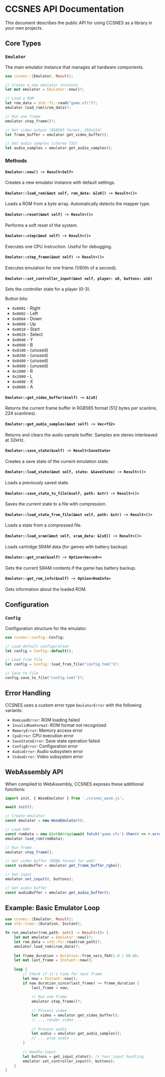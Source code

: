 # CCSNES API Documentation

This document describes the public API for using CCSNES as a library in your own projects.

## Core Types

### `Emulator`

The main emulator instance that manages all hardware components.

```rust
use ccsnes::{Emulator, Result};

// Create a new emulator instance
let mut emulator = Emulator::new()?;

// Load a ROM
let rom_data = std::fs::read("game.sfc")?;
emulator.load_rom(&rom_data)?;

// Run one frame
emulator.step_frame()?;

// Get video output (RGB565 format, 256x224)
let frame_buffer = emulator.get_video_buffer();

// Get audio samples (stereo f32)
let audio_samples = emulator.get_audio_samples();
```

### Methods

#### `Emulator::new() -> Result<Self>`
Creates a new emulator instance with default settings.

#### `Emulator::load_rom(&mut self, rom_data: &[u8]) -> Result<()>`
Loads a ROM from a byte array. Automatically detects the mapper type.

#### `Emulator::reset(&mut self) -> Result<()>`
Performs a soft reset of the system.

#### `Emulator::step(&mut self) -> Result<()>`
Executes one CPU instruction. Useful for debugging.

#### `Emulator::step_frame(&mut self) -> Result<()>`
Executes emulation for one frame (1/60th of a second).

#### `Emulator::set_controller_input(&mut self, player: u8, buttons: u16)`
Sets the controller state for a player (0-3).

Button bits:
- `0x0001` - Right
- `0x0002` - Left  
- `0x0004` - Down
- `0x0008` - Up
- `0x0010` - Start
- `0x0020` - Select
- `0x0040` - Y
- `0x0080` - B
- `0x0100` - (unused)
- `0x0200` - (unused)
- `0x0400` - (unused)
- `0x0800` - (unused)
- `0x1000` - R
- `0x2000` - L
- `0x4000` - X
- `0x8000` - A

#### `Emulator::get_video_buffer(&self) -> &[u8]`
Returns the current frame buffer in RGB565 format (512 bytes per scanline, 224 scanlines).

#### `Emulator::get_audio_samples(&mut self) -> Vec<f32>`
Returns and clears the audio sample buffer. Samples are stereo interleaved at 32kHz.

#### `Emulator::save_state(&self) -> Result<SaveState>`
Creates a save state of the current emulation state.

#### `Emulator::load_state(&mut self, state: &SaveState) -> Result<()>`
Loads a previously saved state.

#### `Emulator::save_state_to_file(&self, path: &str) -> Result<()>`
Saves the current state to a file with compression.

#### `Emulator::load_state_from_file(&mut self, path: &str) -> Result<()>`
Loads a state from a compressed file.

#### `Emulator::load_sram(&mut self, sram_data: &[u8]) -> Result<()>`
Loads cartridge SRAM data (for games with battery backup).

#### `Emulator::get_sram(&self) -> Option<Vec<u8>>`
Gets the current SRAM contents if the game has battery backup.

#### `Emulator::get_rom_info(&self) -> Option<RomInfo>`
Gets information about the loaded ROM.

## Configuration

### `Config`

Configuration structure for the emulator.

```rust
use ccsnes::config::Config;

// Load default configuration
let config = Config::default();

// Load from file
let config = Config::load_from_file("config.toml")?;

// Save to file
config.save_to_file("config.toml")?;
```

## Error Handling

CCSNES uses a custom error type `EmulatorError` with the following variants:

- `RomLoadError`: ROM loading failed
- `InvalidRomFormat`: ROM format not recognized
- `MemoryError`: Memory access error
- `CpuError`: CPU execution error
- `SaveStateError`: Save state operation failed
- `ConfigError`: Configuration error
- `AudioError`: Audio subsystem error
- `VideoError`: Video subsystem error

## WebAssembly API

When compiled to WebAssembly, CCSNES exposes these additional functions:

```javascript
import init, { WasmEmulator } from './ccsnes_wasm.js';

await init();

// Create emulator
const emulator = new WasmEmulator();

// Load ROM
const romData = new Uint8Array(await fetch('game.sfc').then(r => r.arrayBuffer()));
emulator.load_rom(romData);

// Run frame
emulator.step_frame();

// Get video buffer (RGBA format for web)
const videoBuffer = emulator.get_frame_buffer_rgba();

// Set input
emulator.set_input(0, buttons);

// Get audio buffer
const audioBuffer = emulator.get_audio_buffer();
```

## Example: Basic Emulator Loop

```rust
use ccsnes::{Emulator, Result};
use std::time::{Duration, Instant};

fn run_emulator(rom_path: &str) -> Result<()> {
    let mut emulator = Emulator::new()?;
    let rom_data = std::fs::read(rom_path)?;
    emulator.load_rom(&rom_data)?;
    
    let frame_duration = Duration::from_secs_f64(1.0 / 60.0);
    let mut last_frame = Instant::now();
    
    loop {
        // Check if it's time for next frame
        let now = Instant::now();
        if now.duration_since(last_frame) >= frame_duration {
            last_frame = now;
            
            // Run one frame
            emulator.step_frame()?;
            
            // Process video
            let video = emulator.get_video_buffer();
            // ... render video ...
            
            // Process audio
            let audio = emulator.get_audio_samples();
            // ... play audio ...
        }
        
        // Handle input
        let buttons = get_input_state(); // Your input handling
        emulator.set_controller_input(0, buttons);
    }
}
```